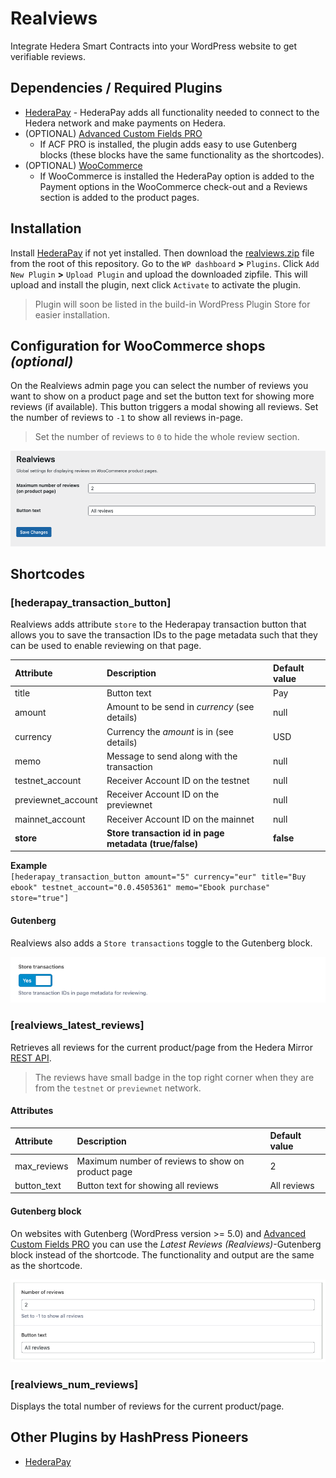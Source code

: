 # Realviews

Integrate Hedera Smart Contracts into your WordPress website to get verifiable reviews.

## Dependencies / Required Plugins

-   [HederaPay](https://github.com/louweal/hellofuturehackathon/tree/master/hederapay#readme) - HederaPay adds all functionality needed to connect to the Hedera network and make payments on Hedera.
-   (OPTIONAL) [Advanced Custom Fields PRO](https://www.advancedcustomfields.com/pro/)
    -   If ACF PRO is installed, the plugin adds easy to use Gutenberg blocks (these blocks have the same functionality as the shortcodes).
-   (OPTIONAL) [WooCommerce](https://woocommerce.com/)
    -   If WooCommerce is installed the HederaPay option is added to the Payment options in the WooCommerce check-out and a Reviews section is added to the product pages.

## Installation

Install [HederaPay](https://github.com/louweal/hellofuturehackathon/tree/master/hederapay#readme) if not yet installed. Then download the [realviews.zip](https://github.com/louweal/hellofuturehackathon/blob/master/realviews.zip) file from the root of this repository. Go to the `WP dashboard` **>** `Plugins`. Click `Add New Plugin` **>** `Upload Plugin` and upload the downloaded zipfile. This will upload and install the plugin, next click `Activate` to activate the plugin.

> Plugin will soon be listed in the build-in WordPress Plugin Store for easier installation.

## Configuration for WooCommerce shops _(optional)_

On the Realviews admin page you can select the number of reviews you want to show on a product page and set the button text for showing more reviews (if available). This button triggers a modal showing all reviews. Set the number of reviews to `-1` to show all reviews in-page.

> Set the number of reviews to `0` to hide the whole review section.

![Realviews Admin Settings](https://github.com/louweal/hellofuturehackathon/blob/master/realviews/assets/admin.png)

## Shortcodes

### [hederapay_transaction_button]

Realviews adds attribute `store` to the Hederapay transaction button that allows you to save the transaction IDs to the page metadata such that they can be used to enable reviewing on that page.

| Attribute          | Description                                            | Default value |
| :----------------- | :----------------------------------------------------- | :------------ |
| title              | Button text                                            | Pay           |
| amount             | Amount to be send in _currency_ (see details)          | null          |
| currency           | Currency the _amount_ is in (see details)              | USD           |
| memo               | Message to send along with the transaction             | null          |
| testnet_account    | Receiver Account ID on the testnet                     | null          |
| previewnet_account | Receiver Account ID on the previewnet                  | null          |
| mainnet_account    | Receiver Account ID on the mainnet                     | null          |
| **store**          | **Store transaction id in page metadata (true/false)** | **false**     |

**Example**  
`[hederapay_transaction_button amount="5" currency="eur" title="Buy ebook" testnet_account="0.0.4505361" memo="Ebook purchase" store="true"]`

#### Gutenberg

Realviews also adds a `Store transactions` toggle to the Gutenberg block.

![Store transactions](https://github.com/louweal/hellofuturehackathon/blob/master/realviews/assets/store-transactions.png)

### [realviews_latest_reviews]

Retrieves all reviews for the current product/page from the Hedera Mirror [REST API](https://docs.hedera.com/hedera/sdks-and-apis/rest-api).

> The reviews have small badge in the top right corner when they are from the `testnet` or `previewnet` network.

#### Attributes

| Attribute   | Description                                       | Default value |
| :---------- | :------------------------------------------------ | :------------ |
| max_reviews | Maximum number of reviews to show on product page | 2             |
| button_text | Button text for showing all reviews               | All reviews   |

#### Gutenberg block

On websites with Gutenberg (WordPress version >= 5.0) and [Advanced Custom Fields PRO](https://www.advancedcustomfields.com/pro/) you can use the _Latest Reviews (Realviews)_-Gutenberg block instead of the shortcode. The functionality and output are the same as the shortcode.

![Gutenberg block](https://github.com/louweal/hellofuturehackathon/blob/master/realviews/assets/gutenberg-block.png)

### [realviews_num_reviews]

Displays the total number of reviews for the current product/page.

## Other Plugins by HashPress Pioneers

-   [HederaPay](https://github.com/louweal/hellofuturehackathon/tree/master/hederapay)
